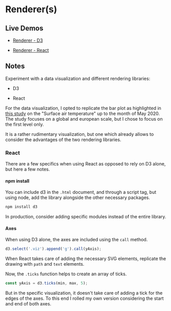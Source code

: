 # Renderer(s)

## Live Demos

- [Renderer - D3](https://codepen.io/borntofrappe/pen/OJMVmNg)

- [Renderer - React](https://codepen.io/borntofrappe/pen/zYrGwZV)

## Notes

Experiment with a data visualization and different rendering libraries:

- D3

- React

For the data visualization, I opted to replicate the bar plot as highlighted in [this study](https://climate.copernicus.eu/surface-air-temperature-may-2020) on the "Surface air temperature" up to the month of May 2020. The study focuses on a global and european scale, but I chose to focus on the first level only.

It is a rather rudimentary visualization, but one which already allows to consider the advantages of the two rendering libraries.

### React

There are a few specifics when using React as opposed to rely on D3 alone, but here a few notes.

#### npm install

You can include d3 in the `.html` document, and through a script tag, but using node, add the library alongside the other necessary packages.

```bash
npm install d3
```

In production, consider adding specific modules instead of the entire library.

#### Axes

When using D3 alone, the axes are included using the `call` method.

```js
d3.select('.viz').append('g').call(yAxis);
```

When React takes care of adding the necessary SVG elements, replicate the drawing with `path` and `text` elements.

Now, the `.ticks` function helps to create an array of ticks.

```js
const yAxis = d3.ticks(min, max, 5);
```

But in the specific visualization, it doesn't take care of adding a tick for the edges of the axes. To this end I rolled my own version considering the start and end of both axes.
